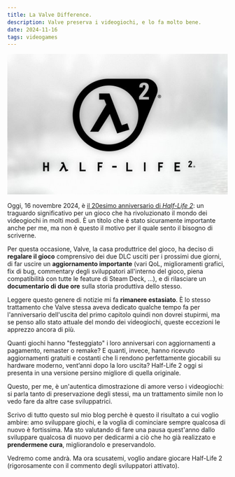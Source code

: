 ```yaml
---
title: La Valve Difference.
description: Valve preserva i videogiochi, e lo fa molto bene.
date: 2024-11-16
tags: videogames
---
```


![Half-Life 2 Logo](./hl2wallpaper.jpg)

Oggi, 16 novembre 2024, è [il 20esimo anniversario di _Half-Life 2_](https://www.half-life.com/it/halflife2/20th): un traguardo significativo per un gioco che ha rivoluzionato il mondo dei videogiochi in molti modi.
È un titolo che è stato sicuramente importante anche per me, ma non è questo il motivo per il quale sento il bisogno di scriverne.

Per questa occasione, Valve, la casa produttrice del gioco, ha deciso di **regalare il gioco** comprensivo dei due DLC usciti per i prossimi due giorni, di far uscire un **aggiornamento importante** (vari QoL, miglioramenti grafici, fix di bug, commentary degli sviluppatori all'interno del gioco, piena compatibilità con tutte le feature di Steam Deck, ...), e di rilasciare un **documentario di due ore** sulla storia produttiva dello stesso.

Leggere questo genere di notizie mi fa **rimanere estasiato**. È lo stesso trattamento che Valve stessa aveva dedicato qualche tempo fa per l'anniversario dell'uscita del primo capitolo quindi non dovrei stupirmi, ma se penso allo stato attuale del mondo dei videogiochi, queste eccezioni le apprezzo ancora di più.

Quanti giochi hanno "festeggiato" i loro anniversari con aggiornamenti a pagamento, remaster o remake? E quanti, invece, hanno ricevuto aggiornamenti gratuiti e costanti che li rendono perfettamente giocabili su hardware moderno, vent’anni dopo la loro uscita? Half-Life 2 oggi si presenta in una versione persino migliore di quella originale.

Questo, per me, è un'autentica dimostrazione di amore verso i videogiochi: si parla tanto di preservazione degli stessi, ma un trattamento simile non lo vedo fare da altre case sviluppatrici.

Scrivo di tutto questo sul mio blog perchè è questo il risultato a cui voglio ambire: amo sviluppare giochi, e la voglia di cominciare sempre qualcosa di nuovo è fortissima. Ma sto valutando di fare una pausa quest'anno dallo sviluppare qualcosa di nuovo per dedicarmi a ciò che ho già realizzato e **prendermene cura**, migliorandolo e preservandolo.

Vedremo come andrà. Ma ora scusatemi, voglio andare giocare Half-Life 2 (rigorosamente con il commento degli sviluppatori attivato).
